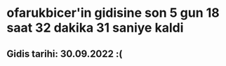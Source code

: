 # ofarukbicer'in gidisine son 5 gun 18 saat 32 dakika 31 saniye kaldi

## Gidis tarihi: 30.09.2022 :(